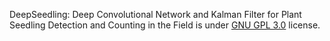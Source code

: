 DeepSeedling: Deep Convolutional Network and Kalman Filter for Plant Seedling Detection and Counting in the Field is under [GNU GPL 3.0](https://www.gnu.org/licenses/gpl-3.0.en.html) license.